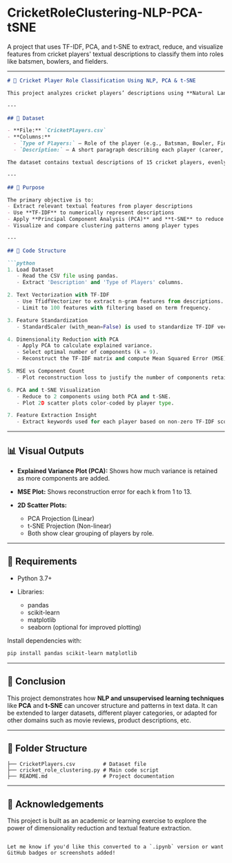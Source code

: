 # CricketRoleClustering-NLP-PCA-tSNE
A project that uses TF-IDF, PCA, and t-SNE to extract, reduce, and visualize features from cricket players' textual descriptions to classify them into roles like batsmen, bowlers, and fielders.

---

````markdown
# 🏏 Cricket Player Role Classification Using NLP, PCA & t-SNE

This project analyzes cricket players’ descriptions using **Natural Language Processing (NLP)** and unsupervised **dimensionality reduction** techniques. The goal is to extract meaningful features from text, reduce the dimensionality of the dataset, and visualize clustering based on player roles such as **batsmen**, **bowlers**, and **fielders**.

---

## 📂 Dataset

- **File:** `CricketPlayers.csv`
- **Columns:**
  - `Type of Players:` – Role of the player (e.g., Batsman, Bowler, Fielder)
  - `Description:` – A short paragraph describing each player (career, style, contribution)

The dataset contains textual descriptions of 15 cricket players, evenly distributed among the 3 roles.

---

## 🧠 Purpose

The primary objective is to:
- Extract relevant textual features from player descriptions
- Use **TF-IDF** to numerically represent descriptions
- Apply **Principal Component Analysis (PCA)** and **t-SNE** to reduce features
- Visualize and compare clustering patterns among player types

---

## 📜 Code Structure

```python
1. Load Dataset
   - Read the CSV file using pandas.
   - Extract 'Description' and 'Type of Players' columns.

2. Text Vectorization with TF-IDF
   - Use TfidfVectorizer to extract n-gram features from descriptions.
   - Limit to 100 features with filtering based on term frequency.

3. Feature Standardization
   - StandardScaler (with_mean=False) is used to standardize TF-IDF vectors.

4. Dimensionality Reduction with PCA
   - Apply PCA to calculate explained variance.
   - Select optimal number of components (k = 9).
   - Reconstruct the TF-IDF matrix and compute Mean Squared Error (MSE).

5. MSE vs Component Count
   - Plot reconstruction loss to justify the number of components retained.

6. PCA and t-SNE Visualization
   - Reduce to 2 components using both PCA and t-SNE.
   - Plot 2D scatter plots color-coded by player type.

7. Feature Extraction Insight
   - Extract keywords used for each player based on non-zero TF-IDF scores.
````

---

## 📊 Visual Outputs

* **Explained Variance Plot (PCA):** Shows how much variance is retained as more components are added.
* **MSE Plot:** Shows reconstruction error for each k from 1 to 13.
* **2D Scatter Plots:**

  * PCA Projection (Linear)
  * t-SNE Projection (Non-linear)
  * Both show clear grouping of players by role.

---

## 🔧 Requirements

* Python 3.7+
* Libraries:

  * pandas
  * scikit-learn
  * matplotlib
  * seaborn (optional for improved plotting)

Install dependencies with:

```bash
pip install pandas scikit-learn matplotlib
```

---

## 📌 Conclusion

This project demonstrates how **NLP and unsupervised learning techniques** like **PCA** and **t-SNE** can uncover structure and patterns in text data. It can be extended to larger datasets, different player categories, or adapted for other domains such as movie reviews, product descriptions, etc.

---

## 📁 Folder Structure

```
├── CricketPlayers.csv         # Dataset file
├── cricket_role_clustering.py # Main code script
├── README.md                  # Project documentation
```

---

## 🙌 Acknowledgements

This project is built as an academic or learning exercise to explore the power of dimensionality reduction and textual feature extraction.

```

Let me know if you'd like this converted to a `.ipynb` version or want GitHub badges or screenshots added!
```
